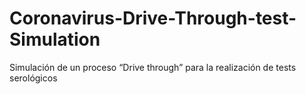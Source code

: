 # Coronavirus-Drive-Through-test-Simulation
Simulación de un proceso “Drive through” para la realización de tests serológicos
